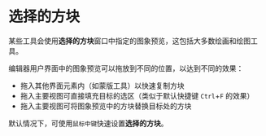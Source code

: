 # 选择的方块

某些工具会使用**选择的方块**窗口中指定的图象预览，这包括大多数绘画和绘图工具。

编辑器用户界面中的图象预览可以拖放到不同的位置，以达到不同的效果：

 - 拖入其他界面元素内（如蒙版工具）以快速复制方块
 - 拖入主要视图可直接填充目标的选区（类似于默认快捷键 `Ctrl`+`F` 的效果）
 - 拖入主要视图可将图象预览中的方块替换目标处的方块

默认情况下，可使用`鼠标中键`快速设置**选择的方块**。
